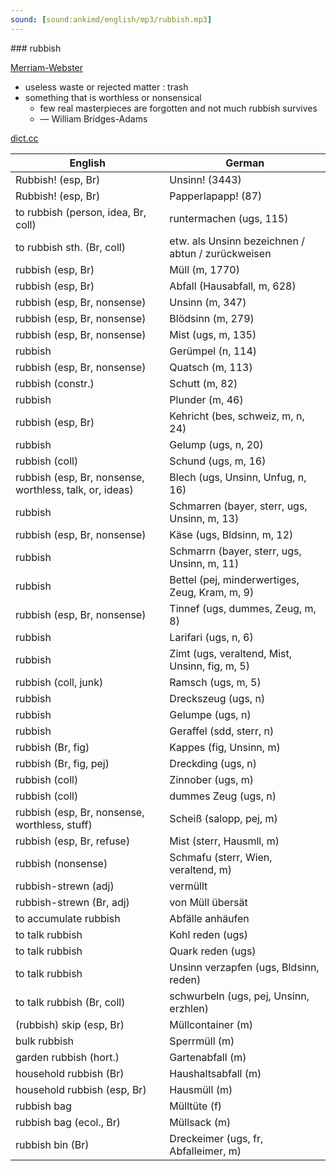 ```yaml
---
sound: [sound:ankimd/english/mp3/rubbish.mp3]
---
```


\### rubbish

[Merriam-Webster](https://www.merriam-webster.com/dictionary/rubbish)

- useless waste or rejected matter : trash
- something that is worthless or nonsensical
    - few real masterpieces are forgotten and not much rubbish survives
    - — William Bridges-Adams

[dict.cc](https://www.dict.cc/rubbish)

| English        | German       |
| -------------- | ------------ |
| Rubbish! (esp, Br) | Unsinn! (3443) |
| Rubbish! (esp, Br) | Papperlapapp! (87) |
| to rubbish (person, idea, Br, coll) | runtermachen (ugs, 115) |
| to rubbish sth. (Br, coll) | etw. als Unsinn bezeichnen / abtun / zurückweisen |
| rubbish (esp, Br) | Müll (m, 1770) |
| rubbish (esp, Br) | Abfall (Hausabfall, m, 628) |
| rubbish (esp, Br, nonsense) | Unsinn (m, 347) |
| rubbish (esp, Br, nonsense) | Blödsinn (m, 279) |
| rubbish (esp, Br, nonsense) | Mist (ugs, m, 135) |
| rubbish | Gerümpel (n, 114) |
| rubbish (esp, Br, nonsense) | Quatsch (m, 113) |
| rubbish (constr.) | Schutt (m, 82) |
| rubbish | Plunder (m, 46) |
| rubbish (esp, Br) | Kehricht (bes, schweiz, m, n, 24) |
| rubbish | Gelump (ugs, n, 20) |
| rubbish (coll) | Schund (ugs, m, 16) |
| rubbish (esp, Br, nonsense, worthless, talk, or, ideas) | Blech (ugs, Unsinn, Unfug, n, 16) |
| rubbish | Schmarren (bayer, sterr, ugs, Unsinn, m, 13) |
| rubbish (esp, Br, nonsense) | Käse (ugs, Bldsinn, m, 12) |
| rubbish | Schmarrn (bayer, sterr, ugs, Unsinn, m, 11) |
| rubbish | Bettel (pej, minderwertiges, Zeug, Kram, m, 9) |
| rubbish (esp, Br, nonsense) | Tinnef (ugs, dummes, Zeug, m, 8) |
| rubbish | Larifari (ugs, n, 6) |
| rubbish | Zimt (ugs, veraltend, Mist, Unsinn, fig, m, 5) |
| rubbish (coll, junk) | Ramsch (ugs, m, 5) |
| rubbish | Dreckszeug (ugs, n) |
| rubbish | Gelumpe (ugs, n) |
| rubbish | Geraffel (sdd, sterr, n) |
| rubbish (Br, fig) | Kappes (fig, Unsinn, m) |
| rubbish (Br, fig, pej) | Dreckding (ugs, n) |
| rubbish (coll) | Zinnober (ugs, m) |
| rubbish (coll) | dummes Zeug (ugs, n) |
| rubbish (esp, Br, nonsense, worthless, stuff) | Scheiß (salopp, pej, m) |
| rubbish (esp, Br, refuse) | Mist (sterr, Hausmll, m) |
| rubbish (nonsense) | Schmafu (sterr, Wien, veraltend, m) |
| rubbish-strewn (adj) | vermüllt |
| rubbish-strewn (Br, adj) | von Müll übersät |
| to accumulate rubbish | Abfälle anhäufen |
| to talk rubbish | Kohl reden (ugs) |
| to talk rubbish | Quark reden (ugs) |
| to talk rubbish | Unsinn verzapfen (ugs, Bldsinn, reden) |
| to talk rubbish (Br, coll) | schwurbeln (ugs, pej, Unsinn, erzhlen) |
| (rubbish) skip (esp, Br) | Müllcontainer (m) |
| bulk rubbish | Sperrmüll (m) |
| garden rubbish (hort.) | Gartenabfall (m) |
| household rubbish (Br) | Haushaltsabfall (m) |
| household rubbish (esp, Br) | Hausmüll (m) |
| rubbish bag | Mülltüte (f) |
| rubbish bag (ecol., Br) | Müllsack (m) |
| rubbish bin (Br) | Dreckeimer (ugs, fr, Abfalleimer, m) |
